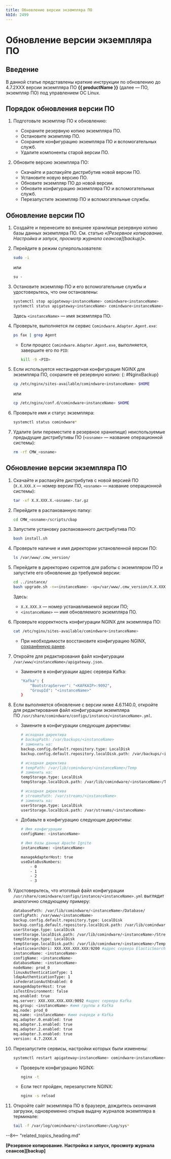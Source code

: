 ```yaml
---
title: Обновление версии экземпляра ПО
kbId: 2499
---
```


# Обновление версии экземпляра ПО

## Введение

В данной статье представлены краткие инструкции по обновлению до 4.7.2XXX версии экземпляра ПО **{{ productName }}** (далее — ПО, экземпляр ПО) под управлением ОС Linux.

## Порядок обновления версии ПО

1. Подготовьте экземпляр ПО к обновлению:

    - Сохраните резервную копию экземпляра ПО.
    - Остановите экземпляр ПО.
    - Сохраните конфигурацию экземпляра ПО и вспомогательных служб.
    - Удалите компоненты старой версии ПО.

2. Обновите версию экземпляра ПО:

    - Скачайте и распакуйте дистрибутив новой версии ПО.
    - Установите новую версию ПО.
    - Обновите экземпляр ПО до новой версии.
    - Обновите конфигурацию экземпляра ПО и вспомогательных служб.
    - Перезапустите экземпляр ПО и вспомогательные службы.

## Обновление версии ПО

1. Создайте и перенесите во внешнее хранилище резервную копию базы данных экземпляра ПО. См. статью _«[Резервное копирование. Настройка и запуск, просмотр журнала сеансов][backup]»_.
2. Перейдите в режим суперпользователя:

    ``` sh
    sudo -i
    ```

    или

    ``` sh
    su -
    ```

3. Остановите экземпляр ПО и его вспомогательные службы и удостоверьтесь, что они остановлены:


    ``` sh
    systemctl stop apigateway<instanceName> comindware<instanceName>  
    systemctl status apigateway<instanceName> comindware<instanceName> 
    ```

    Здесь `<instanceName>` — имя экземпляра ПО.

4. Проверьте, выполняется ли сервис `Comindware.Adapter.Agent.exe`:

    ``` sh
    ps fax | grep Agent
    ```

    - Если процесс `Comindware.Adapter.Agent.exe`, выполняется, завершите его по `PID`:

        ``` sh
        kill -9 <PID>
        ```

5. Если используется нестандартная конфигурация NGINX для экземпляра ПО, cохраните её резервную копию:
{: #NginxBackup}

    ``` sh
    cp /etc/nginx/sites-available/comindware<instanceName> $HOME            
    ```

    или   

    ``` sh
    cp /etc/nginx/conf.d/comindware<instanceName> $HOME        
    ```

6. Проверьте имя и статус экземпляра:   

    ``` sh
    systemctl status comindware*
    ```

7. Удалите (или переместите в резервное хранилище) неиспользуемые предыдущие дистрибутивы ПО (`<osname>` — название операционной системы):

    ``` sh
    rm -rf CMW_<osname>
    ```

## Обновление версии экземпляра ПО

1. Скачайте и распакуйте дистрибутив с новой версией ПО (`X.X.XXX.X` — номер версии ПО, `<osname>` — название операционной системы):

    ``` sh
    tar -xf X.X.XXX.X.<osname>.tar.gz
    ```

2. Перейдите в распакованную папку:

    ``` sh
    cd CMW_<osname>/scripts/cbap
    ```

3.  Запустите установку распакованного дистрибутива ПО:

    ``` sh
    bash install.sh
    ```

4.  Проверьте наличие и имя директории установленной версии ПО:   

    ``` sh
    ls /var/www/.cmw_version/
    ```

5. Перейдите в директорию скриптов для работы с экземпляром ПО и запустите его обновление до требуемой версии:

	``` sh
	cd ../instance/
	bash upgrade.sh -n=<instanceName> -vp=/var/www/.cmw_version/X.X.XXX.X
	```

	Здесь:

	- `X.X.XXX.X` — номер устанавливаемой версии ПО;
	- `<instanceName>` — имя обновляемого экземпляра ПО.

6.  Проверьте корректность конфигурации NGINX для экземпляра ПО:   

	``` sh
	cat /etc/nginx/sites-available/comindware<instanceName>
	```

    - При необходимости восстановите конфигурацию NGINX, [сохранённую ранее](#NginxBackup).

7. Откройте для редактирования файл конфигурации `/var/www/<instanceName>/apigateway.json`.

    - Замените в конфигурации адрес сервера Kafka:

		``` sh
		"Kafka": {  
			"BootstrapServer": "<KAFKAIP>:9092",  
			"GroupId": "<instanceName>"  
		}	
		```

8. Если выполняется обновление с версии ниже 4.6.1140.0, откройте для редактирования файл конфигурации экземпляра ПО `/usr/share/comindware/configs/instance/<instanceName>.yml`.
    - Замените в конфигурации следующие директивы:
    
		``` sh
		# исходная директива  
		# backupPath: /var/backups/<instanceName>  
		# заменить на:  
		backup.config.default.repository.type: LocalDisk  
		backup.config.default.repository.localDisk.path: /var/backups/<instanceName> ## backupPath  
		
		# исходная директива  
		# tempPath: /var/lib/comindware/<instanceName>/Temp  
		# заменить на:  
		tempStorage.type: LocalDisk  
		tempStorage.localDisk.path: /var/lib/comindware/<instanceName>/Temp ## tempPath  
		
		# исходная директива  
		# streamsPath: /var/streams/<instanceName>  
		# заменить на:  
		userStorage.type: LocalDisk   
		userStorage.localDisk.path: /var/streams/<instanceName>
		```

    - Добавьте в конфигурацию следующие директивы:
    
		``` sh
		# Имя конфигурации   
		configName: <instanceName>    
		
		# Имя базы данных Apache Ignite   
		instanceName: <instanceName>    
		
		manageAdapterHost: true  
		useDataBusNumbers:  
			- 0  
			- 1  
			- 2  
			- 3
		```

9. Удостоверьтесь, что итоговый файл конфигурации `/usr/share/comindware/configs/instance/<instanceName>.yml` выглядит аналогично следующему примеру:

	``` sh
	databasePath: /var/lib/comindware/<instanceName>/Database/
	configPath: /var/www/<instanceName>
	backup.config.default.repository.type: LocalDisk
	backup.config.default.repository.localDisk.path: /var/lib/comindware/<instanceName>/Backup
	userStorage.type: LocalDisk
	userStorage.localDisk.path: /var/lib/comindware/<instanceName>/Streams
	tempStorage.type: LocalDisk
	tempStorage.localDisk.path: /var/lib/comindware/<instanceName>/Temp
	elasticsearchUri: XXX.XXX.XXX.XXX:9200 #адрес сервера ElasticSearch
	instanceName: <instanceName>
	configName: <instanceName>
	databaseName: <instanceName>
	nodeName: prod_0
	linuxAuthenticationType: 1
	ldapAuthenticationType: 1
	isFederationAuthEnabled: 0
	manageAdapterHost: true
	isTestEnvironment: false
	mq.enabled: true
	mq.server: XXX.XXX.XXX.XXX:9092 #адрес сервера Kafka
	mq.group: <instanceName> #имя группы в Kafka
	mq.node: prod_0
	mq.name: <instanceName> #имя очереди в Kafka
	mq.adapter.0.enabled: true
	mq.adapter.1.enabled: true
	mq.adapter.2.enabled: true
	mq.adapter.3.enabled: true
	version: 4.7.2XXX.X
	```

10. Перезапустите сервисы, настройки которых были изменены:

	``` sh
	systemctl restart apigateway<instanceName> comindware<instanceName>
	```

    - Проверьте конфигурацию NGINX:

		``` sh
		nginx -t
		```

    - Если тест пройден, перезапустите NGINX:
    
		``` sh
		nginx -s reload
		```

11. Откройте сайт экземпляра ПО в браузере, дождитесь окончания загрузки, одновременно открыв выдачу журналов экземпляра в терминале:   

	``` sh
	tail -f /var/log/comindware/<instanceName>/Log/sys*
	```

--8<-- "related_topics_heading.md"

**[Резервное копирование. Настройка и запуск, просмотр журнала сеансов][backup]**
